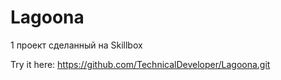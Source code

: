 # Lagoona
1 проект сделанный на Skillbox

Try it here: https://github.com/TechnicalDeveloper/Lagoona.git
